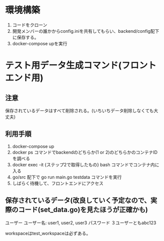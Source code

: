 # 環境構築
1. コードをクローン
2. 開発メンバーの誰かからconfig.iniを共有してもらい、backend/config配下に保存する。
3. docker-compose upを実行

# テスト用データ生成コマンド(フロントエンド用)
## 注意
保存されているデータはすべて削除される。(いちいちデータ削除しなくても大丈夫)

## 利用手順
1. docker-compose up
2. docker ps コマンドでbackendのどちらか(1 or 2)のどちらかのコンテナIDを調べる
3. docker exec -it {ステップ2で取得したもの} bash コマンドでコンテナ内に入る
4. go/src 配下で go run main.go testdata コマンドを実行
5. しばらく待機して、フロントエンドにアクセス

## 保存されているデータ(改良していく予定なので、実際のコード(set_data.go)を見たほうが正確かも)
ユーザー
ユーザー名: user1, user2, user3
パスワード ３ユーザーともabc123

workspaceはtest_workspaceは必ずある。
